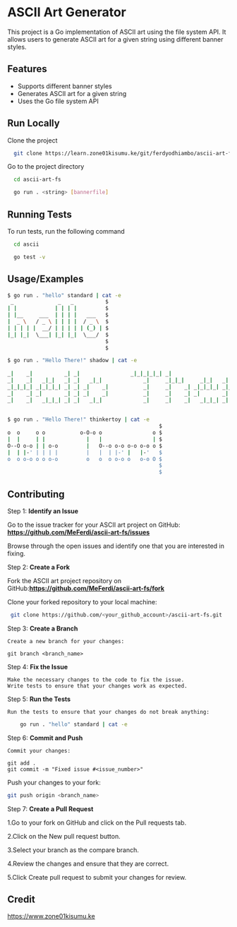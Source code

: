 
# ASCII Art Generator

This project is a Go implementation of ASCII art using the file system API. It allows users to generate ASCII art for a given string using different banner styles.


## Features

- Supports different banner styles
- Generates ASCII art for a given string
- Uses the Go file system API

## Run Locally

Clone the project

```bash
  git clone https://learn.zone01kisumu.ke/git/ferdyodhiambo/ascii-art-fs.git
```

Go to the project directory

```bash
  cd ascii-art-fs
```


```bash
  go run . <string> [bannerfile]
```


## Running Tests

To run tests, run the following command

```bash
  cd ascii
```
```bash
  go test -v
```


## Usage/Examples
```bash
$ go run . "hello" standard | cat -e
 _              _   _          $
| |            | | | |         $
| |__     ___  | | | |   ___   $
|  _ \   / _ \ | | | |  / _ \  $
| | | | |  __/ | | | | | (_) | $
|_| |_|  \___| |_| |_|  \___/  $
                               $
                               $

$ go run . "Hello There!" shadow | cat -e
                                                                                         $
_|    _|          _| _|                _|_|_|_|_| _|                                  _| $
_|    _|   _|_|   _| _|   _|_|             _|     _|_|_|     _|_|   _|  _|_|   _|_|   _| $
_|_|_|_| _|_|_|_| _| _| _|    _|           _|     _|    _| _|_|_|_| _|_|     _|_|_|_| _| $
_|    _| _|       _| _| _|    _|           _|     _|    _| _|       _|       _|          $
_|    _|   _|_|_| _| _|   _|_|             _|     _|    _|   _|_|_| _|         _|_|_| _| $
                                                                                         $
                                                                                         $
$ go run . "Hello There!" thinkertoy | cat -e
                                                $
o  o     o o           o-O-o o                o $
|  |     | |             |   |                | $
O--O o-o | | o-o         |   O--o o-o o-o o-o o $
|  | |-' | | | |         |   |  | |-' |   |-'   $
o  o o-o o o o-o         o   o  o o-o o   o-o O $
                                                $
                                                $

```


## Contributing



Step 1: **Identify an Issue**

Go to the issue tracker for your ASCII art project on GitHub:
   **https://github.com/MeFerdi/ascii-art-fs/issues**

Browse through the open issues and identify one that you are interested in fixing.

Step 2: **Create a Fork**

Fork the ASCII art project repository on GitHub:**https://github.com/MeFerdi/ascii-art-fs/fork**

Clone your forked repository to your local machine:

```bash
 git clone https://github.com/<your_github_account>/ascii-art-fs.git
```
Step 3: **Create a Branch**

    Create a new branch for your changes:

    git branch <branch_name>

Step 4: **Fix the Issue**

    Make the necessary changes to the code to fix the issue.
    Write tests to ensure that your changes work as expected.

Step 5: **Run the Tests**

    Run the tests to ensure that your changes do not break anything:
```bash
    go run . "hello" standard | cat -e
```
Step 6: **Commit and Push**

    Commit your changes:

    git add .
    git commit -m "Fixed issue #<issue_number>"

Push your changes to your fork:
```bash
git push origin <branch_name>
```

Step 7: **Create a Pull Request**

1.Go to your fork on GitHub and click on the Pull requests tab.

2.Click on the New pull request button.

3.Select your branch as the compare branch.

4.Review the changes and ensure that they are correct.

5.Click Create pull request to submit your changes for review.

## Credit

https://www.zone01kisumu.ke
